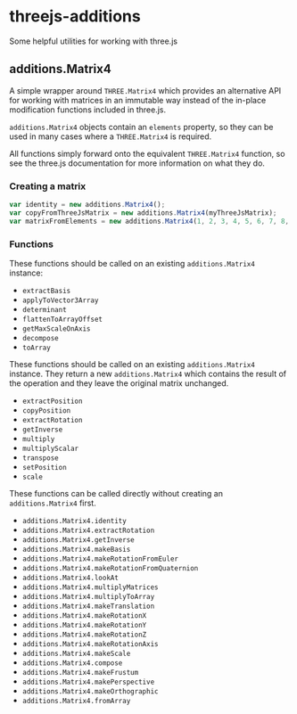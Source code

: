 # threejs-additions
Some helpful utilities for working with three.js

## additions.Matrix4
A simple wrapper around ```THREE.Matrix4``` which provides an alternative API for working with matrices in an immutable way instead of the in-place modification functions included in three.js.

```additions.Matrix4``` objects contain an ```elements``` property, so they can be used in many cases where a ```THREE.Matrix4``` is required.

All functions simply forward onto the equivalent ```THREE.Matrix4``` function, so see the three.js documentation for more information on what they do.

### Creating a matrix

```javascript
var identity = new additions.Matrix4();
var copyFromThreeJsMatrix = new additions.Matrix4(myThreeJsMatrix);
var matrixFromElements = new additions.Matrix4(1, 2, 3, 4, 5, 6, 7, 8, 9, 10, 11, 12, 13, 14, 15, 16); 
```

### Functions
These functions should be called on an existing ```additions.Matrix4``` instance:
 * ```extractBasis```
 * ```applyToVector3Array```
 * ```determinant```
 * ```flattenToArrayOffset```
 * ```getMaxScaleOnAxis```
 * ```decompose```
 * ```toArray```

These functions should be called on an existing ```additions.Matrix4``` instance. They return a new ```additions.Matrix4``` which contains the result of the operation and they leave the original matrix unchanged.
 * ```extractPosition```
 * ```copyPosition```
 * ```extractRotation```
 * ```getInverse```
 * ```multiply```
 * ```multiplyScalar```
 * ```transpose```
 * ```setPosition```
 * ```scale```

These functions can be called directly without creating an ```additions.Matrix4``` first.
 * ```additions.Matrix4.identity```
 * ```additions.Matrix4.extractRotation```
 * ```additions.Matrix4.getInverse```
 * ```additions.Matrix4.makeBasis```
 * ```additions.Matrix4.makeRotationFromEuler```
 * ```additions.Matrix4.makeRotationFromQuaternion```
 * ```additions.Matrix4.lookAt```
 * ```additions.Matrix4.multiplyMatrices```
 * ```additions.Matrix4.multiplyToArray```
 * ```additions.Matrix4.makeTranslation```
 * ```additions.Matrix4.makeRotationX```
 * ```additions.Matrix4.makeRotationY```
 * ```additions.Matrix4.makeRotationZ```
 * ```additions.Matrix4.makeRotationAxis```
 * ```additions.Matrix4.makeScale```
 * ```additions.Matrix4.compose```
 * ```additions.Matrix4.makeFrustum```
 * ```additions.Matrix4.makePerspective```
 * ```additions.Matrix4.makeOrthographic```
 * ```additions.Matrix4.fromArray```
